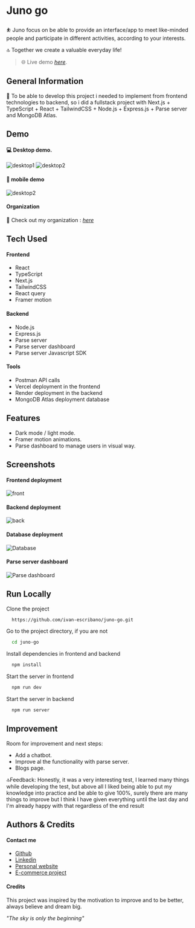 # Juno go

⛹ Juno focus on be able to provide an interface/app to meet like-minded people and participate in different activities, according to your interests. 

🔝 Together we create a valuable everyday life!

> 🌐 Live demo [_here_](https://juno-go-ivan.vercel.app).

## General Information

🤖 To be able to develop this project i needed to implement from frontend technologies to backend, so i did a fullstack project with Next.js + TypeScript + React + TailwindCSS + Node.js + Express.js + Parse server and MongoDB Atlas.

## Demo

#### 💻 Desktop demo.
![desktop1](https://res.cloudinary.com/dlpvgtdlv/image/upload/v1669161619/juno-go/desktop-gif_xbpapf.gif)
![desktop2](https://res.cloudinary.com/dlpvgtdlv/image/upload/v1669161992/juno-go/desktop2_kichlu.gif)


#### 📱 mobile demo
![desktop2](https://res.cloudinary.com/dlpvgtdlv/image/upload/v1669162442/juno-go/mobile2_ww2cxs.gif)

#### Organization
📝 Check out my organization : [_here_](https://sour-linen-3ee.notion.site/JUNO-LIFE-9f92e7c6a37c4a20b8ad39ab2b2d23f2) 

## Tech Used

#### Frontend
- React
- TypeScript
- Next.js
- TailwindCSS
- React query
- Framer motion

#### Backend
- Node.js
- Express.js
- Parse server
- Parse server dashboard
- Parse server Javascript SDK

#### Tools
- Postman API calls
- Vercel deployment in the frontend
- Render deployment in the backend
- MongoDB Atlas deployment database


## Features

- Dark mode / light mode.
- Framer motion animations.
- Parse dashboard to manage users in visual way.


## Screenshots

#### Frontend deployment
![front](https://res.cloudinary.com/dlpvgtdlv/image/upload/v1669163428/juno-go/vercel_deploy_egit5v.jpg)


#### Backend deployment
![back](https://res.cloudinary.com/dlpvgtdlv/image/upload/v1669163428/juno-go/render_deploy_sanfwr.jpg)

#### Database deployment
![Database](https://res.cloudinary.com/dlpvgtdlv/image/upload/v1669163428/juno-go/atlas_iq5mrg.jpg)

#### Parse server dashboard
![Parse dashboard](https://res.cloudinary.com/dlpvgtdlv/image/upload/v1669163579/juno-go/_parse_server_wbxeuq.jpg)



## Run Locally

Clone the project

```bash
  https://github.com/ivan-escribano/juno-go.git
```

Go to the project directory, if you are not
```bash
  cd juno-go
```

Install dependencies in frontend and backend 

```bash
  npm install
```

Start the server in frontend

```bash
  npm run dev
```

Start the server in backend
```bash
  npm run server
```
## Improvement
Room for improvement and next steps:

- Add a chatbot.
- Improve al the functionality with parse server.
- Blogs page.

🔝Feedback: 
Honestly, it was a very interesting test, I learned many things while developing the test, but above all I liked being able to put my knowledge into practice and be able to give 100%, surely there are many things to improve but I think I have given everything until the last day and I'm already happy with that regardless of the end result

## Authors & Credits
#### Contact me
- [Github](https://github.com/ivan-escribano)
- [Linkedin](https://github.com/ivan-escribano)
- [Personal website](https://personal-website-ivan-escribano.vercel.app)
- [E-commerce project](https://react-ecommerce-mobile-ivan.vercel.app/)


#### Credits
This project was inspired by the motivation to improve and to be better, always believe and dream big.

*"The sky is only the beginning"*
